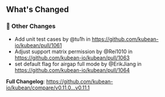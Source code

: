 <!-- Release notes generated using configuration in .github/release.yml at v0.11.1 -->

## What's Changed
### 🔨 Other Changes
* Add unit test cases by @tu1h in https://github.com/kubean-io/kubean/pull/1061
* Adjust support matrix permission by @Rei1010 in https://github.com/kubean-io/kubean/pull/1063
* set default flag for airgap full mode by @ErikJiang in https://github.com/kubean-io/kubean/pull/1064


**Full Changelog**: https://github.com/kubean-io/kubean/compare/v0.11.0...v0.11.1
